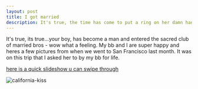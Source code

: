 ```yaml
---
layout: post
title: I got married 
description: It's true, the time has come to put a ring on her damn hand - and I'm glad I did.   
---
```


It's true, its true...your boy, has become a man and entered the sacred club of married bros - wow what a feeling.  My bb and I are super happy and heres a few pictures from when we went to San Francisco last month.  It was on this trip that I asked her to by my bb for life.

[here is a quick slideshow u can swipe through]( http://johnlyden.github.io/siema-slides/index.html) 

![california-kiss](../../../images/california-kiss.jpg)

